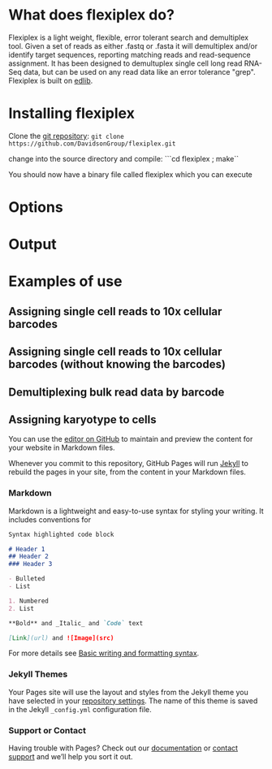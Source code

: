# What does flexiplex do?

Flexiplex is a light weight, flexible, error tolerant search and demultiplex tool. Given a set of reads as either .fastq or .fasta it will demultiplex and/or identify target sequences, reporting matching reads and read-sequence assignment. It has been designed to demultuplex single cell long read RNA-Seq data, but can be used on any read data like an error tolerance "grep". Flexiplex is built on [edlib](https://github.com/Martinsos/edlib). 


# Installing flexiplex
Clone the [git repository](https://github.com/DavidsonGroup/flexiplex):
```git clone https://github.com/DavidsonGroup/flexiplex.git```

change into the source directory and compile:
```cd flexiplex ; make``

You should now have a binary file called flexiplex which you can execute

# Options

# Output

# Examples of use

## Assigning single cell reads to 10x cellular barcodes
  
## Assigning single cell reads to 10x cellular barcodes (without knowing the barcodes)

## Demultiplexing bulk read data by barcode

## Assigning karyotype to cells


You can use the [editor on GitHub](https://github.com/DavidsonGroup/flexiplex/edit/gh-pages/index.md) to maintain and preview the content for your website in Markdown files.

Whenever you commit to this repository, GitHub Pages will run [Jekyll](https://jekyllrb.com/) to rebuild the pages in your site, from the content in your Markdown files.

### Markdown

Markdown is a lightweight and easy-to-use syntax for styling your writing. It includes conventions for

```markdown
Syntax highlighted code block

# Header 1
## Header 2
### Header 3

- Bulleted
- List

1. Numbered
2. List

**Bold** and _Italic_ and `Code` text

[Link](url) and ![Image](src)
```

For more details see [Basic writing and formatting syntax](https://docs.github.com/en/github/writing-on-github/getting-started-with-writing-and-formatting-on-github/basic-writing-and-formatting-syntax).

### Jekyll Themes

Your Pages site will use the layout and styles from the Jekyll theme you have selected in your [repository settings](https://github.com/DavidsonGroup/flexiplex/settings/pages). The name of this theme is saved in the Jekyll `_config.yml` configuration file.

### Support or Contact

Having trouble with Pages? Check out our [documentation](https://docs.github.com/categories/github-pages-basics/) or [contact support](https://support.github.com/contact) and we’ll help you sort it out.

